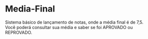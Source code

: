 # Media-Final

Sistema básico de lançamento de notas, onde a média final é de 7,5.
<br>
Você poderá consultar sua média e saber se foi APROVADO ou REPROVADO.
